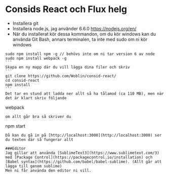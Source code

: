 # Consids React och Flux helg

- Installera git
- Installera node.js, jag använder 6.6.0 https://nodejs.org/en/
- När du installerat kör dessa kommandon, om du kör windows kan du använda Git Bash, annars terminalen, ta inte med sudo om ni kör windows

````
sudo npm install npm -g // behövs inte om ni tar version 6 av node
sudo npm install webpack -g
```
Skapa en ny mapp där du vill lägga dina filer och skriv
```
git clone https://github.com/Woblin/consid-react/
cd consid-react
npm install
```
Det tar en stund att ladda ner allt så ha tålamod (ca 110 MB), men när det är klart skriv följande
````
webpack
```
om allt går bra så skriver du
```
npm start
```
Då kan du gå in på [http://localhost:3000](http://localhost:3000) ser du texten där så fungerar allt

###Editor
Jag gillar att använda [SublimeText3](https://www.sublimetext.com/3) med [Package Control](https://packagecontrol.io/installation) och [Babel syntax](https://github.com/babel/babel-sublime). (Allt går att lägga till genom sublime)
Men ni får använda den editor ni vill.
